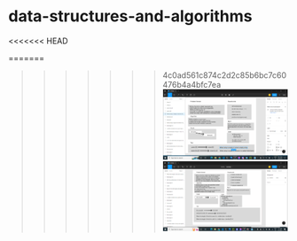 # data-structures-and-algorithms

<<<<<<< HEAD

=======
>>>>>>> 4c0ad561c874c2d2c85b6bc7c60476b4a4bfc7ea
![class1](2022-05-30%20(5).png)
![class2](2022-06-01%20(12).png)